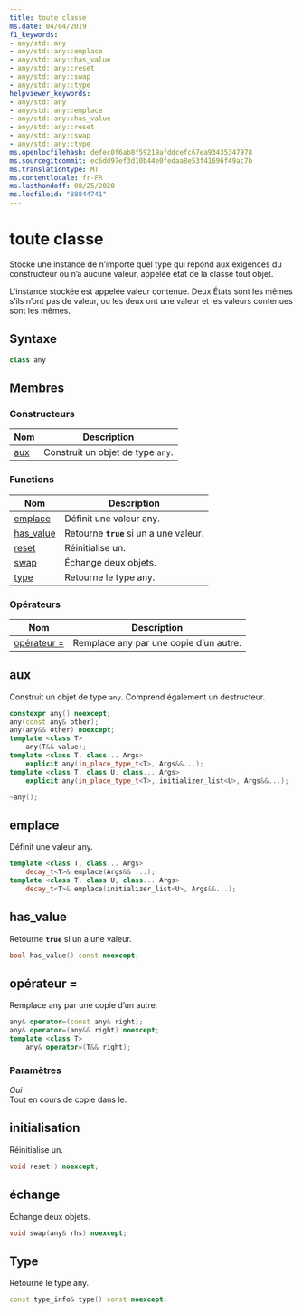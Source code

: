 ```yaml
---
title: toute classe
ms.date: 04/04/2019
f1_keywords:
- any/std::any
- any/std::any::emplace
- any/std::any::has_value
- any/std::any::reset
- any/std::any::swap
- any/std::any::type
helpviewer_keywords:
- any/std::any
- any/std::any::emplace
- any/std::any::has_value
- any/std::any::reset
- any/std::any::swap
- any/std::any::type
ms.openlocfilehash: defec0f6ab8f59219afddcefc67ea93435347978
ms.sourcegitcommit: ec6dd97ef3d10b44e0fedaa8e53f41696f49ac7b
ms.translationtype: MT
ms.contentlocale: fr-FR
ms.lasthandoff: 08/25/2020
ms.locfileid: "88844741"
---
```

# <a name="any-class"></a>toute classe

Stocke une instance de n’importe quel type qui répond aux exigences du constructeur ou n’a aucune valeur, appelée état de la classe tout objet.

L’instance stockée est appelée valeur contenue. Deux États sont les mêmes s’ils n’ont pas de valeur, ou les deux ont une valeur et les valeurs contenues sont les mêmes.

## <a name="syntax"></a>Syntaxe

```cpp
class any
```

## <a name="members"></a>Membres

### <a name="constructors"></a>Constructeurs

|Nom|Description|
|-|-|
|[aux](#any)|Construit un objet de type `any`.|

### <a name="functions"></a>Functions

|Nom|Description|
|-|-|
|[emplace](#emplace)|Définit une valeur any.|
|[has_value](#has_value)|Retourne **`true`** si un a une valeur.|
|[reset](#reset)|Réinitialise un.|
|[swap](#swap)|Échange deux objets.|
|[type](#type)|Retourne le type any.|

### <a name="operators"></a>Opérateurs

|Nom|Description|
|-|-|
|[opérateur =](#op_eq)|Remplace any par une copie d’un autre.|

## <a name="any"></a><a name="any"></a> aux

Construit un objet de type `any`. Comprend également un destructeur.

```cpp
constexpr any() noexcept;
any(const any& other);
any(any&& other) noexcept;
template <class T>
    any(T&& value);
template <class T, class... Args>
    explicit any(in_place_type_t<T>, Args&&...);
template <class T, class U, class... Args>
    explicit any(in_place_type_t<T>, initializer_list<U>, Args&&...);

~any();
```

## <a name="emplace"></a><a name="emplace"></a> emplace

Définit une valeur any.

```cpp
template <class T, class... Args>
    decay_t<T>& emplace(Args&& ...);
template <class T, class U, class... Args>
    decay_t<T>& emplace(initializer_list<U>, Args&&...);
```

## <a name="has_value"></a><a name="has_value"></a> has_value

Retourne **`true`** si un a une valeur.

```cpp
bool has_value() const noexcept;
```

## <a name="operator"></a><a name="op_eq"></a> opérateur =

Remplace any par une copie d’un autre.

```cpp
any& operator=(const any& right);
any& operator=(any&& right) noexcept;
template <class T>
    any& operator=(T&& right);
```

### <a name="parameters"></a>Paramètres

*Oui*\
Tout en cours de copie dans le.

## <a name="reset"></a><a name="reset"></a> initialisation

Réinitialise un.

```cpp
void reset() noexcept;
```

## <a name="swap"></a><a name="swap"></a> échange

Échange deux objets.

```cpp
void swap(any& rhs) noexcept;
```

## <a name="type"></a>Type<a name="type"></a>

Retourne le type any.

```cpp
const type_info& type() const noexcept;
```
